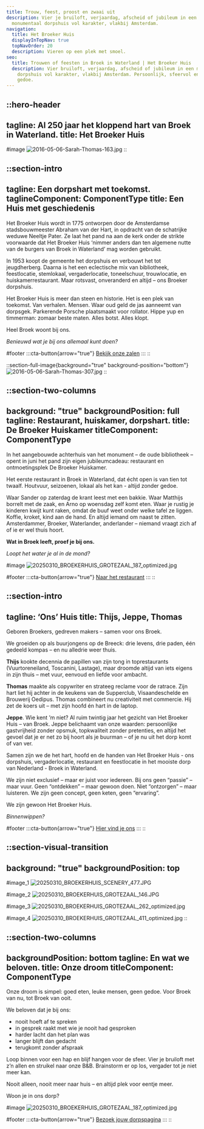 ```yaml
---
title: Trouw, feest, proost en zwaai uit
description: Vier je bruiloft, verjaardag, afscheid of jubileum in een
  monumentaal dorpshuis vol karakter, vlakbij Amsterdam.
navigation:
  title: Het Broeker Huis
  displayInTopNav: true
  topNavOrder: 20
  description: Vieren op een plek met smoel.
seo:
  title: Trouwen of feesten in Broek in Waterland | Het Broeker Huis
  description: Vier bruiloft, verjaardag, afscheid of jubileum in een monumentaal
    dorpshuis vol karakter, vlakbij Amsterdam. Persoonlijk, sfeervol en zonder
    gedoe.
---
```


::hero-header
---
tagline: Al 250 jaar het kloppend hart van Broek in Waterland.
title: Het Broeker Huis
---
#image
![2016-05-06-Sarah-Thomas-163.jpg](/Sarah_Thomas%20trouwen.png)
::

::section-intro
---
tagline: Een dorpshart met toekomst.
taglineComponent: ComponentType
title: Een Huis met geschiedenis
---
Het Broeker Huis wordt in 1775 ontworpen door de Amsterdamse stadsbouwmeester Abraham van der Hart, in opdracht van de schatrijke weduwe Neeltje Pater. Ze laat het pand na aan de kerk onder de strikte voorwaarde dat Het Broeker Huis ‘nimmer anders dan ten algemene nutte van de burgers van Broek in Waterland’ mag worden gebruikt.

In 1953 koopt de gemeente het dorpshuis en verbouwt het tot jeugdherberg. Daarna is het een eclectische mix van bibliotheek, feestlocatie, stemlokaal, vergaderlocatie, toneelschuur, trouwlocatie, en huiskamerrestaurant. Maar rotsvast, onveranderd en altijd – ons Broeker dorpshuis.

Het Broeker Huis is meer dan steen en historie. Het is een plek van toekomst. Van verhalen. Mensen. Waar oud geld de jas aanneemt van dorpsgek. Parkerende Porsche plaatsmaakt voor rollator. Hippe yup en timmerman: zomaar beste maten. Alles botst. Alles klopt.

Heel Broek woont bij ons.

*Benieuwd wat je bij ons allemaal kunt doen?*

#footer
  :::cta-button{arrow="true"}
  [Bekijk onze zalen](/Trouwen%20&%20Feesten)
  :::
::

::section-full-image{background="true" background-position="bottom"}
![2016-05-06-Sarah-Thomas-307.jpg](/grote-zaal/2016-05-06-Sarah-Thomas-307.jpg)
::

::section-two-columns
---
background: "true"
backgroundPosition: full
tagline: Restaurant, huiskamer, dorpshart.
title: De Broeker Huiskamer
titleComponent: ComponentType
---
In het aangebouwde achterhuis van het monument – de oude bibliotheek – opent in juni het pand zijn eigen jubileumcadeau: restaurant en ontmoetingsplek De Broeker Huiskamer.

Het eerste restaurant in Broek in Waterland, dat écht open is van tien tot twaalf. Houtvuur, seizoenen, lokaal als het kan - altijd zonder gedoe.

Waar Sander op zaterdag de krant leest met een bakkie. Waar Matthijs borrelt met de zaak, en Arno op woensdag zelf komt eten. Waar je rustig je kinderen kwijt kunt raken, omdat de buuf weet onder welke tafel ze liggen. Koffie, kroket, kind aan de hand. En altijd iemand om naast te zitten. Amsterdammer, Broeker, Waterlander, anderlander – niemand vraagt zich af of ie er wel thuis hoort.

**Wat in Broek leeft, proef je bij ons.**

*Loopt het water je al in de mond?*

#image
![20250310\_BROEKERHUIS\_GROTEZAAL\_187\_optimized.jpg](/Grote%20Zaal/20250310_BROEKERHUIS_GROTEZAAL_187_optimized.jpg)

#footer
  :::cta-button{arrow="true"}
  [Naar het restaurant](/Restaurant)
  :::
::

::section-intro
---
tagline: ‘Ons’ Huis
title: Thijs, Jeppe, Thomas
---
Geboren Broekers, gedreven makers – samen voor ons Broek.

We groeiden op als buurjongens op de Breeck: drie levens, drie paden, één gedeeld kompas – en nu alledrie weer thuis.

**Thijs** kookte decennia de papillen van zijn tong in toprestaurants (Vuurtoreneiland, Toscanini, Lastage), maar droomde altijd van iets eigens in zijn thuis – met vuur, eenvoud en liefde voor ambacht.

**Thomas** maakte als copywriter en strateeg reclame voor de ratrace. Zijn hart liet hij achter in de keukens van de Supperclub, Visaandeschelde en Brouwerij Oedipus. Thomas combineert nu creativiteit met commercie. Hij zet de koers uit – met zijn hoofd én hart in de laptop.

**Jeppe**. Wie kent ’m niet? Al ruim twintig jaar het gezicht van Het Broeker Huis – van Broek. Jeppe belichaamt van onze waarden: persoonlijke gastvrijheid zonder opsmuk, topkwaliteit zonder pretenties, en altijd het gevoel dat je er net zo bij hoort als je buurman – of je nu uit het dorp komt of van ver.

Samen zijn we de het hart, hoofd en de handen van Het Broeker Huis - ons dorpshuis, vergaderlocatie, restaurant en feestlocatie in het mooiste dorp van Nederland - Broek in Waterland.

We zijn niet exclusief – maar er juist voor iedereen. Bij ons geen “passie” – maar vuur. Geen “ontdekken” – maar gewoon doen. Niet “ontzorgen” – maar luisteren. We zijn geen concept, geen keten, geen “ervaring”.

We zijn gewoon Het Broeker Huis.

*Binnenwippen?*

#footer
  :::cta-button{arrow="true"}
  [Hier vind je ons](#)
  :::
::

::section-visual-transition
---
background: "true"
backgroundPosition: top
---
#image_1
![20250310\_BROEKERHUIS\_SCENERY\_477.JPG](/HOME/20250310_BROEKERHUIS_SCENERY_477.JPG)

#image_2
![20250310\_BROEKERHUIS\_GROTEZAAL\_146.JPG](/HOME/20250310_BROEKERHUIS_GROTEZAAL_146.JPG)

#image_3
![20250310\_BROEKERHUIS\_GROTEZAAL\_262\_optimized.jpg](/grote-zaal/20250310_BROEKERHUIS_GROTEZAAL_262_optimized.jpg)

#image_4
![20250310\_BROEKERHUIS\_GROTEZAAL\_411\_optimized.jpg](/grote-zaal/20250310_BROEKERHUIS_GROTEZAAL_411_optimized.jpg)
::

::section-two-columns
---
backgroundPosition: bottom
tagline: En wat we beloven.
title: Onze droom
titleComponent: ComponentType
---
Onze droom is simpel: goed eten, leuke mensen, geen gedoe. Voor Broek van nu, tot Broek van ooit.

We beloven dat je bij ons:

- nooit hoeft af te spreken
- in gesprek raakt met wie je nooit had gesproken
- harder lacht dan het plan was
- langer blijft dan gedacht
- terugkomt zonder afspraak

Loop binnen voor een hap en blijf hangen voor de sfeer. Vier je bruiloft met z’n allen en struikel naar onze B\&B. Brainstorm er op los, vergader tot je niet meer kan.

Nooit alleen, nooit meer naar huis – en altijd plek voor eentje meer.

Woon je in ons dorp?

#image
![20250310\_BROEKERHUIS\_GROTEZAAL\_187\_optimized.jpg](/COLLAGES/TINYFIED_COLLAGES/BROEKERHUIS_COLLAGES_1.png)

#footer
  :::cta-button{arrow="true"}
  [Bezoek jouw dorpspagina](/Voor%20Broekers)
  :::
::

